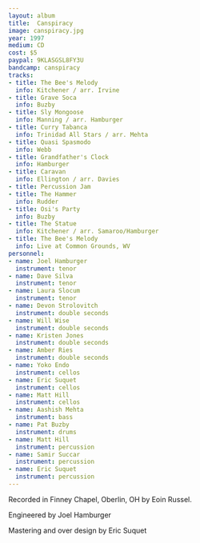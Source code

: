 ```yaml
---
layout: album
title:  Canspiracy
image: canspiracy.jpg
year: 1997
medium: CD
cost: $5
paypal: 9KLASGSL8FY3U
bandcamp: canspiracy
tracks:
- title: The Bee's Melody
  info: Kitchener / arr. Irvine
- title: Grave Soca
  info: Buzby
- title: Sly Mongoose
  info: Manning / arr. Hamburger
- title: Curry Tabanca
  info: Trinidad All Stars / arr. Mehta
- title: Quasi Spasmodo
  info: Webb
- title: Grandfather's Clock
  info: Hamburger
- title: Caravan
  info: Ellington / arr. Davies
- title: Percussion Jam
- title: The Hammer
  info: Rudder
- title: Osi's Party
  info: Buzby
- title: The Statue
  info: Kitchener / arr. Samaroo/Hamburger
- title: The Bee's Melody
  info: Live at Common Grounds, WV
personnel:
- name: Joel Hamburger
  instrument: tenor
- name: Dave Silva
  instrument: tenor
- name: Laura Slocum
  instrument: tenor
- name: Devon Strolovitch
  instrument: double seconds
- name: Will Wise
  instrument: double seconds
- name: Kristen Jones
  instrument: double seconds
- name: Amber Ries
  instrument: double seconds
- name: Yoko Endo
  instrument: cellos
- name: Eric Suquet
  instrument: cellos
- name: Matt Hill
  instrument: cellos
- name: Aashish Mehta
  instrument: bass
- name: Pat Buzby
  instrument: drums
- name: Matt Hill
  instrument: percussion
- name: Samir Succar
  instrument: percussion
- name: Eric Suquet
  instrument: percussion
---
```


Recorded in Finney Chapel, Oberlin, OH by Eoin Russel.

Engineered by Joel Hamburger

Mastering and over design by Eric Suquet
